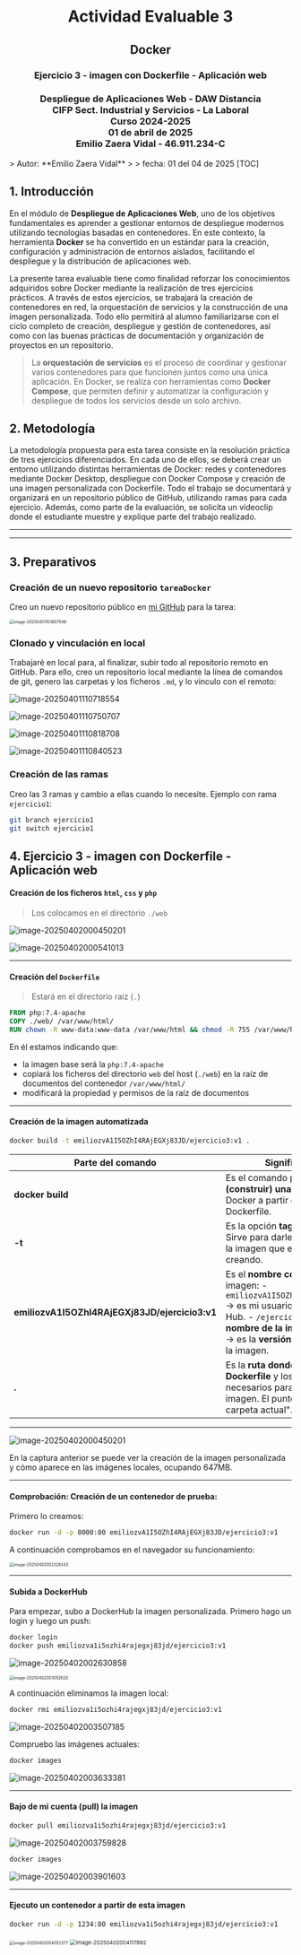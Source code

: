 <div style="text-align: center;">
    <h1>Actividad Evaluable 3</h1>
    <h2>Docker</h2>
    <h3>Ejercicio 3 - imagen con Dockerfile - Aplicación web</h3>
    <h3>Despliegue de Aplicaciones Web - DAW Distancia<br>
    CIFP Sect. Industrial y Servicios - La Laboral<br>
    Curso 2024-2025<br>
    01 de abril de 2025<br>
    Emilio Zaera Vidal - 46.911.234-C</h3>
</div>






<div style="page-break-after: always;"></div>
> Autor: **Emilio Zaera Vidal** 
>
> fecha: 01 del 04 de 2025
[TOC]

## 1. Introducción

En el módulo de **Despliegue de Aplicaciones Web**, uno de los objetivos fundamentales es aprender a gestionar entornos de despliegue modernos utilizando tecnologías basadas en contenedores. En este contexto, la herramienta **Docker** se ha convertido en un estándar para la creación, configuración y administración de entornos aislados, facilitando el despliegue y la distribución de aplicaciones web.

La presente tarea evaluable tiene como finalidad reforzar los conocimientos adquiridos sobre Docker mediante la realización de tres ejercicios prácticos. A través de estos ejercicios, se trabajará la creación de contenedores en red, la orquestación de servicios y la construcción de una imagen personalizada. Todo ello permitirá al alumno familiarizarse con el ciclo completo de creación, despliegue y gestión de contenedores, así como con las buenas prácticas de documentación y organización de proyectos en un repositorio.

> La **orquestación de servicios** es el proceso de coordinar y gestionar varios contenedores para que funcionen juntos como una única aplicación. En Docker, se realiza con herramientas como **Docker Compose**, que permiten definir y automatizar la configuración y despliegue de todos los servicios desde un solo archivo.



## 2. Metodología

La metodología propuesta para esta tarea consiste en la resolución práctica de tres ejercicios diferenciados. En cada uno de ellos, se deberá crear un entorno utilizando distintas herramientas de Docker: redes y contenedores mediante Docker Desktop, despliegue con Docker Compose y creación de una imagen personalizada con Dockerfile. Todo el trabajo se documentará y organizará en un repositorio público de GitHub, utilizando ramas para cada ejercicio. Además, como parte de la evaluación, se solicita un videoclip donde el estudiante muestre y explique parte del trabajo realizado.

---

---



## 3. Preparativos

### Creación de un nuevo repositorio `tareaDocker`

Creo un nuevo repositorio público en [mi GitHub](https://github.com/emiliozv/tareaDocker) para la tarea:

<img src="./tarea_evaluable_3_docker_ej3_Emilio_Zaera_Vidal.assets/image-20250401103607546.png" alt="image-20250401103607546" style="zoom:50%;" />



### Clonado y vinculación en local

Trabajaré en local para, al finalizar, subir todo al repositorio remoto en GitHub. Para ello, creo un repositorio local mediante la línea de comandos de git, genero las carpetas y los ficheros `.md`, y lo vinculo con el remoto:

![image-20250401110718554](./tarea_evaluable_3_docker_ej3_Emilio_Zaera_Vidal.assets/image-20250401110718554.png)

![image-20250401110750707](./tarea_evaluable_3_docker_ej3_Emilio_Zaera_Vidal.assets/image-20250401110750707.png)

![image-20250401110818708](./tarea_evaluable_3_docker_ej3_Emilio_Zaera_Vidal.assets/image-20250401110818708.png)

![image-20250401110840523](./tarea_evaluable_3_docker_ej3_Emilio_Zaera_Vidal.assets/image-20250401110840523.png)



### Creación de las ramas

Creo las 3 ramas y cambio a ellas cuando lo necesite. Ejemplo con rama `ejercicio1`:

```bash
git branch ejercicio1
git switch ejercicio1
```

 

## 4. Ejercicio 3 - imagen con Dockerfile - Aplicación web

#### Creación de los ficheros `html`, `css` y `php`

> Los colocamos en el directorio `./web`

![image-20250402000450201](./tarea_evaluable_3_docker_ej3_Emilio_Zaera_Vidal.assets/image-20250402000450201.png)

![image-20250402000541013](./tarea_evaluable_3_docker_ej3_Emilio_Zaera_Vidal.assets/image-20250402000541013.png)

---



#### Creación del `Dockerfile`

> Estará en el directorio raíz (`.`)

```dockerfile
FROM php:7.4-apache
COPY ./web/ /var/www/html/
RUN chown -R www-data:www-data /var/www/html && chmod -R 755 /var/www/html
```

En él estamos indicando que:

- la imagen base será la `php:7.4-apache`
- copiará los ficheros del directorio `web` del host (`./web`) en la raíz de documentos del contenedor `/var/www/html/`
- modificará la propiedad y permisos de la raíz de documentos

---



#### Creación de la imagen automatizada

```bash
docker build -t emiliozvA1I5OZhI4RAjEGXj83JD/ejercicio3:v1 .
```

| Parte del comando                              | Significado                                                  |
| ---------------------------------------------- | ------------------------------------------------------------ |
| **docker build**                               | Es el comando para **crear (construir) una imagen** Docker a partir de un Dockerfile. |
| **-t**                                         | Es la opción **tag** (etiqueta). Sirve para darle un nombre a la imagen que estamos creando. |
| **emiliozvA1I5OZhI4RAjEGXj83JD/ejercicio3:v1** | Es el **nombre completo** de la imagen: - `emiliozvA1I5OZhI4RAjEGXj83JD` → es mi usuario en Docker Hub. - `/ejercicio3` → es el **nombre de la imagen**. - `:v1` → es la **versión o etiqueta** de la imagen. |
| **.**                                          | Es la **ruta donde está el Dockerfile** y los archivos necesarios para construir la imagen. El punto significa "la carpeta actual". |



---

![image-20250402000450201](./tarea_evaluable_3_docker_ej3_Emilio_Zaera_Vidal.assets/image-20250402001732645.png)

En la captura anterior se puede ver la creación de la imagen personalizada y cómo aparece en las imágenes locales, ocupando 647MB.

---



#### Comprobación: Creación de un contenedor de prueba:

Primero lo creamos:

```bash
docker run -d -p 8000:80 emiliozvA1I5OZhI4RAjEGXj83JD/ejercicio3:v1
```

A continuación comprobamos en el navegador su funcionamiento:

<img src="./tarea_evaluable_3_docker_ej3_Emilio_Zaera_Vidal.assets/image-20250402002328343.png" alt="image-20250402002328343" style="zoom:50%;" />

---



#### Subida a DockerHub

Para empezar, subo a DockerHub la imagen personalizada. Primero hago un login y luego un push:

```bash
docker login
docker push emiliozva1i5ozhi4rajegxj83jd/ejercicio3:v1
```

![image-20250402002630858](./tarea_evaluable_3_docker_ej3_Emilio_Zaera_Vidal.assets/image-20250402002630858.png)

<img src="./tarea_evaluable_3_docker_ej3_Emilio_Zaera_Vidal.assets/image-20250402003052620.png" alt="image-20250402003052620" style="zoom:50%;" />

A continuación eliminamos la imagen local:

```bash
docker rmi emiliozva1i5ozhi4rajegxj83jd/ejercicio3:v1
```

![image-20250402003507185](./tarea_evaluable_3_docker_ej3_Emilio_Zaera_Vidal.assets/image-20250402003507185.png)

Compruebo las imágenes actuales:

```bash
docker images
```

![image-20250402003633381](./tarea_evaluable_3_docker_ej3_Emilio_Zaera_Vidal.assets/image-20250402003633381.png)

---



#### Bajo de mi cuenta (pull) la imagen

```bash
docker pull emiliozva1i5ozhi4rajegxj83jd/ejercicio3:v1
```

![image-20250402003759828](./tarea_evaluable_3_docker_ej3_Emilio_Zaera_Vidal.assets/image-20250402003759828.png)

```bash
docker images	
```

![image-20250402003901603](./tarea_evaluable_3_docker_ej3_Emilio_Zaera_Vidal.assets/image-20250402003901603.png)

---



#### Ejecuto un contenedor a partir de esta imagen

```bash
docker run -d -p 1234:80 emiliozva1i5ozhi4rajegxj83jd/ejercicio3:v1
```

<img src="./tarea_evaluable_3_docker_ej3_Emilio_Zaera_Vidal.assets/image-20250402004052377.png" alt="image-20250402004052377" style="zoom:50%;" />

<img src="./tarea_evaluable_3_docker_ej3_Emilio_Zaera_Vidal.assets/image-20250402004117892.png" alt="image-20250402004117892" style="zoom: 67%;" />
